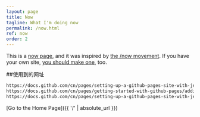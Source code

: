 ```yaml
---
layout: page
title: Now
tagline: What I'm doing now
permalink: /now.html
ref: now
order: 2
---
```


This is a [now page](https://nownownow.com/about), and it was inspired by [the /now movement](https://sivers.org/nowff). If you have your own site, [you should make one](https://nownownow.com/about), too.  

##使用到的网址
```markdown
https://docs.github.com/cn/pages/setting-up-a-github-pages-site-with-jekyll/creating-a-github-pages-site-with-jekyll
https://docs.github.com/cn/pages/getting-started-with-github-pages/adding-a-theme-to-your-github-pages-site-with-the-theme-chooser
https://docs.github.com/cn/pages/setting-up-a-github-pages-site-with-jekyll/troubleshooting-jekyll-build-errors-for-github-pages-sites#missing-docs-folder
```
[Go to the Home Page]({{ '/' | absolute_url }})
